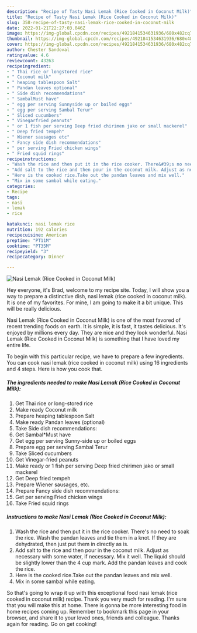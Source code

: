 ```yaml
---
description: "Recipe of Tasty Nasi Lemak (Rice Cooked in Coconut Milk)"
title: "Recipe of Tasty Nasi Lemak (Rice Cooked in Coconut Milk)"
slug: 358-recipe-of-tasty-nasi-lemak-rice-cooked-in-coconut-milk
date: 2022-01-21T22:27:03.046Z
image: https://img-global.cpcdn.com/recipes/4921841534631936/680x482cq70/nasi-lemak-rice-cooked-in-coconut-milk-recipe-main-photo.jpg
thumbnail: https://img-global.cpcdn.com/recipes/4921841534631936/680x482cq70/nasi-lemak-rice-cooked-in-coconut-milk-recipe-main-photo.jpg
cover: https://img-global.cpcdn.com/recipes/4921841534631936/680x482cq70/nasi-lemak-rice-cooked-in-coconut-milk-recipe-main-photo.jpg
author: Chester Sandoval
ratingvalue: 4.6
reviewcount: 43263
recipeingredient:
- " Thai rice or longstored rice"
- " Coconut milk"
- " heaping tablespoon Salt"
- " Pandan leaves optional"
- " Side dish recommendations"
- " SambalMust have"
- " egg per serving Sunnyside up or boiled eggs"
- " egg per serving Sambal Terur"
- " Sliced cucumbers"
- " Vinegarfried peanuts"
- " or 1 fish per serving Deep fried chirimen jako or small mackerel"
- " Deep fried tempeh"
- " Wiener sausages etc"
- " Fancy side dish recommendations"
- " per serving Fried chicken wings"
- " Fried squid rings"
recipeinstructions:
- "Wash the rice and then put it in the rice cooker. There&#39;s no need to soak the rice. Wash the pandan leaves and tie them in a knot. If they are dehydrated, then just put them in directly as is."
- "Add salt to the rice and then pour in the coconut milk. Adjust as necessary with some water, if necessary. Mix it well. The liquid should be slightly lower than the 4 cup mark. Add the pandan leaves and cook the rice."
- "Here is the cooked rice.Take out the pandan leaves and mix well."
- "Mix in some sambal while eating."
categories:
- Recipe
tags:
- nasi
- lemak
- rice

katakunci: nasi lemak rice 
nutrition: 192 calories
recipecuisine: American
preptime: "PT11M"
cooktime: "PT35M"
recipeyield: "3"
recipecategory: Dinner

---
```



![Nasi Lemak (Rice Cooked in Coconut Milk)](https://img-global.cpcdn.com/recipes/4921841534631936/680x482cq70/nasi-lemak-rice-cooked-in-coconut-milk-recipe-main-photo.jpg)

Hey everyone, it's Brad, welcome to my recipe site. Today, I will show you a way to prepare a distinctive dish, nasi lemak (rice cooked in coconut milk). It is one of my favorites. For mine, I am going to make it a bit unique. This will be really delicious.



Nasi Lemak (Rice Cooked in Coconut Milk) is one of the most favored of recent trending foods on earth. It is simple, it is fast, it tastes delicious. It's enjoyed by millions every day. They are nice and they look wonderful. Nasi Lemak (Rice Cooked in Coconut Milk) is something that I have loved my entire life.


To begin with this particular recipe, we have to prepare a few ingredients. You can cook nasi lemak (rice cooked in coconut milk) using 16 ingredients and 4 steps. Here is how you cook that.

<!--inarticleads1-->

##### The ingredients needed to make Nasi Lemak (Rice Cooked in Coconut Milk):

1. Get  Thai rice or long-stored rice
1. Make ready  Coconut milk
1. Prepare  heaping tablespoon Salt
1. Make ready  Pandan leaves (optional)
1. Take  Side dish recommendations:
1. Get  Sambal*Must have
1. Get  egg per serving Sunny-side up or boiled eggs
1. Prepare  egg per serving Sambal Terur
1. Take  Sliced cucumbers
1. Get  Vinegar-fried peanuts
1. Make ready  or 1 fish per serving Deep fried chirimen jako or small mackerel
1. Get  Deep fried tempeh
1. Prepare  Wiener sausages, etc.
1. Prepare  Fancy side dish recommendations:
1. Get  per serving Fried chicken wings
1. Take  Fried squid rings




<!--inarticleads2-->

##### Instructions to make Nasi Lemak (Rice Cooked in Coconut Milk):

1. Wash the rice and then put it in the rice cooker. There&#39;s no need to soak the rice. Wash the pandan leaves and tie them in a knot. If they are dehydrated, then just put them in directly as is.
1. Add salt to the rice and then pour in the coconut milk. Adjust as necessary with some water, if necessary. Mix it well. The liquid should be slightly lower than the 4 cup mark. Add the pandan leaves and cook the rice.
1. Here is the cooked rice.Take out the pandan leaves and mix well.
1. Mix in some sambal while eating.




So that's going to wrap it up with this exceptional food nasi lemak (rice cooked in coconut milk) recipe. Thank you very much for reading. I'm sure that you will make this at home. There is gonna be more interesting food in home recipes coming up. Remember to bookmark this page in your browser, and share it to your loved ones, friends and colleague. Thanks again for reading. Go on get cooking!
